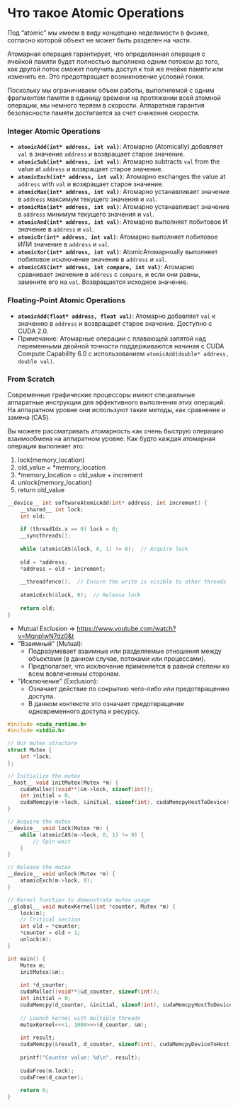 # Что такое Atomic Operations
    
Под “atomic” мы имеем в виду концепцию неделимости в физике, согласно которой объект не может быть разделен на части.

Атомарная операция гарантирует, что определенная операция с ячейкой памяти будет полностью выполнена одним потоком до того, как другой поток сможет получить доступ к той же ячейке памяти или изменить ее. Это предотвращает возникновение условий гонки.

Поскольку мы ограничиваем объем работы, выполняемой с одним фрагментом памяти в единицу времени на протяжении всей атомной операции, мы немного теряем в скорости. Аппаратная гарантия безопасности памяти достигается за счет снижения скорости.

### **Integer Atomic Operations**

- **`atomicAdd(int* address, int val)`**: Атомарно (Atomically) добавляет `val` в значение `address` и возвращает старое значение.
- **`atomicSub(int* address, int val)`**: Атомарно subtracts `val` from the value at `address` и возвращает старое значение.
- **`atomicExch(int* address, int val)`**: Атомарно exchanges the value at `address` with `val` и возвращает старое значение.
- **`atomicMax(int* address, int val)`**: Атомарно устанавливает значение в `address` максимум текущего значения и `val`.
- **`atomicMin(int* address, int val)`**: Атомарно устанавливает значение в `address` минимум текущего значения и `val`.
- **`atomicAnd(int* address, int val)`**: Атомарно выполняет побитовое И значение в `address` и `val`.
- **`atomicOr(int* address, int val)`**: Атомарно выполняет побитовое ИЛИ значение в `address` и `val`.
- **`atomicXor(int* address, int val)`**: AtomicАтомарноally выполняет побитовое исключение значения в `address` и `val`.
- **`atomicCAS(int* address, int compare, int val)`**: Атомарно сравнивает значение в `address` с `compare`, и если они равны, замените его на `val`. Возвращается исходное значение.

### **Floating-Point Atomic Operations**

- **`atomicAdd(float* address, float val)`**: Атомарно добавляет `val` к значению в `address` и возвращает старое значение. Доступно с CUDA 2.0.
- Примечание: Атомарные операции с плавающей запятой над переменными двойной точности поддерживаются начиная с CUDA Compute Capability 6.0 с использованием `atomicAdd(double* address, double val)`.

### From Scratch

Современные графические процессоры имеют специальные аппаратные инструкции для эффективного выполнения этих операций. На аппаратном уровне они используют такие методы, как сравнение и замена (CAS).

Вы можете рассматривать атомарность как очень быструю операцию взаимообмена на аппаратном уровне. Как будто каждая атомарная операция выполняет это:

1. lock(memory_location)
2. old_value = *memory_location
3. *memory_location = old_value + increment
4. unlock(memory_location)
5. return old_value

```cpp
__device__ int softwareAtomicAdd(int* address, int increment) {
    __shared__ int lock;
    int old;
    
    if (threadIdx.x == 0) lock = 0;
    __syncthreads();
    
    while (atomicCAS(&lock, 0, 1) != 0);  // Acquire lock
    
    old = *address;
    *address = old + increment;
    
    __threadfence();  // Ensure the write is visible to other threads
    
    atomicExch(&lock, 0);  // Release lock
    
    return old;
}
```


- Mutual Exclusion ⇒ https://www.youtube.com/watch?v=MqnpIwN7dz0&t
- "Взаимный" (Mutual):
    - Подразумевает взаимные или разделяемые отношения между объектами (в данном случае, потоками или процессами).
    - Предполагает, что исключение применяется в равной степени ко всем вовлеченным сторонам.
- "Исключение" (Exclusion):
    - Означает действие по сокрытию чего-либо или предотвращению доступа.
    - В данном контексте это означает предотвращение одновременного доступа к ресурсу.


```cpp
#include <cuda_runtime.h>
#include <stdio.h>

// Our mutex structure
struct Mutex {
    int *lock;
};

// Initialize the mutex
__host__ void initMutex(Mutex *m) {
    cudaMalloc((void**)&m->lock, sizeof(int));
    int initial = 0;
    cudaMemcpy(m->lock, &initial, sizeof(int), cudaMemcpyHostToDevice);
}

// Acquire the mutex
__device__ void lock(Mutex *m) {
    while (atomicCAS(m->lock, 0, 1) != 0) {
        // Spin-wait
    }
}

// Release the mutex
__device__ void unlock(Mutex *m) {
    atomicExch(m->lock, 0);
}

// Kernel function to demonstrate mutex usage
__global__ void mutexKernel(int *counter, Mutex *m) {
    lock(m);
    // Critical section
    int old = *counter;
    *counter = old + 1;
    unlock(m);
}

int main() {
    Mutex m;
    initMutex(&m);
    
    int *d_counter;
    cudaMalloc((void**)&d_counter, sizeof(int));
    int initial = 0;
    cudaMemcpy(d_counter, &initial, sizeof(int), cudaMemcpyHostToDevice);
    
    // Launch kernel with multiple threads
    mutexKernel<<<1, 1000>>>(d_counter, &m);
    
    int result;
    cudaMemcpy(&result, d_counter, sizeof(int), cudaMemcpyDeviceToHost);
    
    printf("Counter value: %d\n", result);
    
    cudaFree(m.lock);
    cudaFree(d_counter);
    
    return 0;
}
```